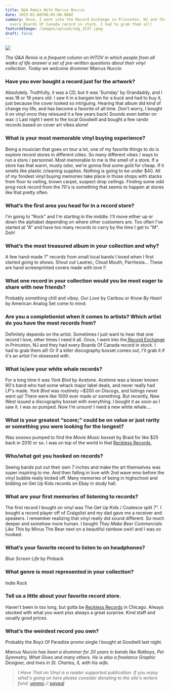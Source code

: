 ```yaml
---
title: Q&A Remix With Marcus Nuccio
date: 2025-02-08T06:05:00.000Z
summary: Once, I went into the Record Exchange in Princeton, NJ and they had
  every Boards Of Canada record in stock. I had to grab them all!
featuredImage: /images/upload/img_2537.jpeg
draft: false
---
```

![](/images/upload/img_2537.jpeg)



*The Q&A Remix is a frequent column on IHTOV in which people from all walks of life answer a set of pre-written questions about their vinyl collection. Today we welcome drummer Marcus Nuccio*

### Have you ever bought a record just for the artwork?

Absolutely. Truthfully, it was a CD, but it was 'Sumday' by Grandaddy, and I was 18 or 19 years old. I saw it in a bargain bin for a buck and had to buy it, just because the cover looked so intriguing. Hearing that album did kind of change my life, and has become a favorite of all time. Don't worry, I bought it on vinyl once they reissued it a few years back! Sounds even better on wax :) Last night I went to the local Goodwill and bought a few rando records based on cover art vibes alone!

### What is your most memorable vinyl buying experience?

Being a musician that goes on tour a lot, one of my favorite things to do is explore record stores in different cities. So many different vibes / ways to run a store / personnel. Most memorable to me is the smell of a store. If a store has that warm, musty odor, we're gonna find some gold for cheap. If it smells like plastic /cleaning supplies. Nothing is going to be under $40. All of my fondest vinyl buying memories take place in those shops with stacks from floor to ceiling, brown carpet, suspect drop ceilings. Finding some odd prog-rock record from the 70's is something that seems to happen at stores like that pretty often.

### What’s the first area you head for in a record store?

I'm going to "Rock" and I'm starting in the middle. I'll move either up or down the alphabet depending on where other customers are. Too often I've started at "A" and have too many records to carry by the time I get to "M". Doh!

### What’s the most treasured album in your collection and why?

A few hand-made 7" records from small local bands I loved when I first started going to shows. Shout out Lautrec, Cloud Mouth, Parrhesia... These are hand screenprinted covers made with love !!

### What one record in your collection would you be most eager to share with new friends?

Probably something chill and vibey. *Our Love* by Caribou or *Know By Heart* by American Analog Set come to mind.

### Are you a completionist when it comes to artists? Which artist do you have the most records from?

Definitely depends on the artist. Sometimes I just want to hear that one record I love, other times I need it all. Once, I went into the[ Record Exchange ](https://prex.com/)in Princeton, NJ and they had every Boards Of Canada record in stock. I had to grab them all! Or if a killer discography boxset comes out, I'll grab it if it's an artist I'm obsessed with.

### What is/are your white whale records?

For a long time it was *York Blvd* by Acetone. Acetone was a lesser known 90's band who had some whack major label deals, and never really had LP's made. *York Blvd* was routinely ~$200 on Discogs, and listings never went up! There were like 1000 ever made or something. But recently, New West issued a discography boxset with everything. I bought it as soon as I saw it. I was so pumped. Now I'm unsure! I need a new white whale....

### What is your greatest “score;” could be on value or just rarity or something you were looking for the longest?

Was sooooo pumped to find the *Movie Music* boxset by Braid for like $25 back in 2010 or so. I was on top of the world in that [Reckless Records.](https://www.reckless.com/)

### Who/what got you hooked on records?

Seeing bands put out their own 7 inches and make the art themselves was super inspiring to me. And then falling in love with 2nd wave emo before the vinyl bubble really kicked off. Many memories of being in highschool and bidding on Get Up Kids records on Ebay in study hall.

### What are your first memories of listening to records?

The first record I bought on vinyl was The Get Up Kids / Coalesce split 7". I bought a record player off of Craigslist and my dad gave me a receiver and speakers. I remember realizing that vinyl really did sound different. So much deeper and somehow more human. I bought *They Make Beer Commercials Like This* by Minus The Bear next on a beautiful rainbow swirl and I was so hooked. 

### What’s your favorite record to listen to on headphones?

*Blue Screen Life* by Pinback

### What genre is most represented in your collection?

Indie Rock


### Tell us a little about your favorite record store.

Haven't been in too long, but gotta be [Reckless Records](https://www.reckless.com/) in Chicago. Always stocked with what you want plus always a great surprise. Kind staff and usually good prices.

### What’s the weirdest record you own?

Probably the Boyz Of Paradize promo single I bought at Goodwill last night.

*Marcus Nuccio has been a drummer for 20 years in bands like Ratboys, Pet Symmetry, What Gives and many others. He is also a freelance Graphic Designer, and lives in St. Charles, IL with his wife.*

> *I Have That on Vinyl is a reader supported publication. If you enjoy what's going on here please consider donating to the site's writers fund: [venmo](https://account.venmo.com/u/Michele-Catalano2659) // [paypal](https://www.paypal.com/paypalme/goingitaloneny?country.x=US&locale.x=en_US)*
